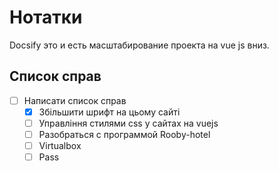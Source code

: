 # Нотатки

Docsify это и есть масштабирование проекта на vue js вниз.

## Список справ

- [ ] Написати список справ
    - [x] Збільшити шрифт на цьому сайті
    - [ ] Управління стилями css у сайтах на vuejs
    - [ ] Разобраться с программой Rooby-hotel
    - [ ] Virtualbox
    - [ ] Pass